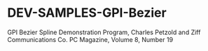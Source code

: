 # DEV-SAMPLES-GPI-Bezier
GPI Bezier Spline Demonstration Program, Charles Petzold and Ziff Communications Co. PC Magazine, Volume 8, Number 19
